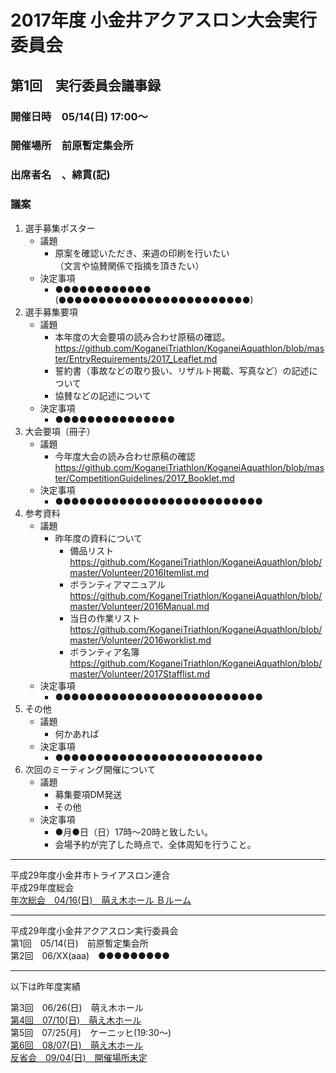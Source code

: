 # 2017年度 小金井アクアスロン大会実行委員会  
## 第1回　実行委員会議事録  
### 開催日時　05/14(日) 17:00～  
### 開催場所　前原暫定集会所  
### 出席者名　、綿貫(記)  
### 議案  
1. 選手募集ポスター  
   * 議題  
     + 原案を確認いただき、来週の印刷を行いたい  
       （文言や協賛関係で指摘を頂きたい）  
   * 決定事項  
     + ●●●●●●●●●●●●  
       (●●●●●●●●●●●●●●●●●●●●●●●●)  
2. 選手募集要項  
   * 議題  
     + 本年度の大会要項の読み合わせ原稿の確認。  
       https://github.com/KoganeiTriathlon/KoganeiAquathlon/blob/master/EntryRequirements/2017_Leaflet.md  
     + 誓約書（事故などの取り扱い、リザルト掲載、写真など）の記述について  
     + 協賛などの記述について  
   * 決定事項  
     + ●●●●●●●●●●●●●●●  
3. 大会要項（冊子）  
   * 議題  
     + 今年度大会の読み合わせ原稿の確認  
     https://github.com/KoganeiTriathlon/KoganeiAquathlon/blob/master/CompetitionGuidelines/2017_Booklet.md   
   * 決定事項  
     + ●●●●●●●●●●●●●●●●●●●●●●●●●●  
4. 参考資料  
   * 議題  
     + 昨年度の資料について  
       - 備品リスト  
         https://github.com/KoganeiTriathlon/KoganeiAquathlon/blob/master/Volunteer/2016Itemlist.md
       - ボランティアマニュアル  
         https://github.com/KoganeiTriathlon/KoganeiAquathlon/blob/master/Volunteer/2016Manual.md
       - 当日の作業リスト  
         https://github.com/KoganeiTriathlon/KoganeiAquathlon/blob/master/Volunteer/2016worklist.md
       - ボランティア名簿  
         https://github.com/KoganeiTriathlon/KoganeiAquathlon/blob/master/Volunteer/2017Stafflist.md
   * 決定事項  
     + ●●●●●●●●●●●●●●●●●●●●●●●●●●  
5. その他  
   * 議題  
     + 何かあれば  
   * 決定事項  
     + ●●●●●●●●●●●●●●●●●●●●●●●●●●  
6. 次回のミーティング開催について  
   * 議題  
     + 募集要項DM発送  
     + その他  
   * 決定事項  
     + ●月●日（日）17時～20時と致したい。  
     + 会場予約が完了した時点で、全体周知を行うこと。    

---

平成29年度小金井市トライアスロン連合  
平成29年度総会  
[年次総会　04/16(日)　萌え木ホール Ｂルーム](../../../../KoganeiTriathlon/KoganeiTriathlon/blob/master/minutes/kickoff_2017.md "議事録を参照する。")   

---

平成29年度小金井アクアスロン実行委員会  
第1回　05/14(日)　前原暫定集会所  
第2回　06/XX(aaa)　●●●●●●●●●  

---
以下は昨年度実績

第3回　06/26(日)　萌え木ホール  
[第4回　07/10(日)　萌え木ホール](./20160710.md "議事録を参照する。")  
第5回　07/25(月)　ケーニッヒ(19:30～)  
[第6回　08/07(日)　萌え木ホール](./20160807.md "議事録を参照する。")  
[反省会　09/04(日)　開催場所未定](2016反省会.md "議事録を参照する。")  
